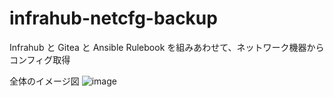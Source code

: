# infrahub-netcfg-backup
Infrahub と Gitea と Ansible Rulebook を組みあわせて、ネットワーク機器からコンフィグ取得

全体のイメージ図
![image](https://github.com/user-attachments/assets/1792993c-a193-4cf3-afb2-b8d2bb863c97)
